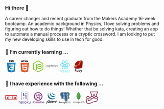 <!-- in your header -->
<link rel="stylesheet" href="https://cdn.jsdelivr.net/gh/devicons/devicon@latest/devicon.min.css">

<!-- in your body -->
<i class="devicon-devicon-plain"></i>

### Hi there 👋

A career changer and recent graduate from the Makers Academy 16-week bootcamp. An academic background in Physics, I love solving problems and figuring out how to do things! Whether that be solving kata, creating an app to automate a manual processs or a cryptic crossword. I am looking to put my new developing skills to use in tech for good.


### 🌱 I’m currently learning ...

<p float="left">

<img src="https://raw.githubusercontent.com/devicons/devicon/c7d326b6009e60442abc35fa45706d6f30ee4c8e/icons/css3/css3-original-wordmark.svg" height="40" width="40">
<img src="https://raw.githubusercontent.com/devicons/devicon/c7d326b6009e60442abc35fa45706d6f30ee4c8e/icons/html5/html5-original-wordmark.svg" height="40" width="40">
<img src="https://raw.githubusercontent.com/devicons/devicon/c7d326b6009e60442abc35fa45706d6f30ee4c8e/icons/nodejs/nodejs-original.svg" height="40" width="40">
<img src="https://raw.githubusercontent.com/devicons/devicon/7a4ca8aa871d6dca81691e018d31eed89cb70a76/icons/express/express-original-wordmark.svg" height="40" width="40">
<img src="https://raw.githubusercontent.com/devicons/devicon/c7d326b6009e60442abc35fa45706d6f30ee4c8e/icons/react/react-original-wordmark.svg" height="40" width="40">
<img src="https://raw.githubusercontent.com/devicons/devicon/c7d326b6009e60442abc35fa45706d6f30ee4c8e/icons/ruby/ruby-original-wordmark.svg" height="40" width="40">
</p>

### 🧰 I have experience with the following ...

<p float="left">
<img src="https://raw.githubusercontent.com/devicons/devicon/c7d326b6009e60442abc35fa45706d6f30ee4c8e/icons/npm/npm-original-wordmark.svg" height="40" width="40">
<img src="https://raw.githubusercontent.com/devicons/devicon/c7d326b6009e60442abc35fa45706d6f30ee4c8e/icons/heroku/heroku-original-wordmark.svg" height="40" width="40">
<img src="https://raw.githubusercontent.com/devicons/devicon/c7d326b6009e60442abc35fa45706d6f30ee4c8e/icons/jasmine/jasmine-plain-wordmark.svg" height="40" width="40">
<img src="https://raw.githubusercontent.com/devicons/devicon/c7d326b6009e60442abc35fa45706d6f30ee4c8e/icons/jquery/jquery-original-wordmark.svg" height="40" width="40">
<img src="https://raw.githubusercontent.com/devicons/devicon/c7d326b6009e60442abc35fa45706d6f30ee4c8e/icons/postgresql/postgresql-original-wordmark.svg" height="40" width="40">
<img src="https://raw.githubusercontent.com/devicons/devicon/7a4ca8aa871d6dca81691e018d31eed89cb70a76/icons/mongodb/mongodb-original-wordmark.svg" height="40" width="40">
<img src="https://raw.githubusercontent.com/devicons/devicon/master/icons/jest/jest-plain.svg" height="40" width="40">  
</p>


